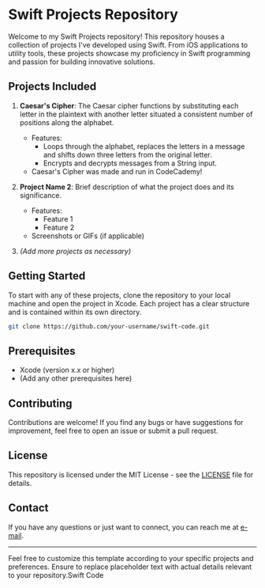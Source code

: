 
# Swift Projects Repository

Welcome to my Swift Projects repository! This repository houses a collection of projects I've developed using Swift. From iOS applications to utility tools, these projects showcase my proficiency in Swift programming and passion for building innovative solutions.

## Projects Included

1. **Caesar's Cipher**: The Caesar cipher functions by substituting each letter in the plaintext with another letter situated a consistent number of positions along the alphabet.
   - Features:
     - Loops through the alphabet, replaces the letters in a message and shifts down three letters from the original letter.   
     - Encrypts and decrypts messages from a String input.  
   - Caesar's Cipher was made and run in CodeCademy!

2. **Project Name 2**: Brief description of what the project does and its significance.
   - Features:
     - Feature 1
     - Feature 2
   - Screenshots or GIFs (if applicable)

3. *(Add more projects as necessary)*

## Getting Started

To start with any of these projects, clone the repository to your local machine and open the project in Xcode. Each project has a clear structure and is contained within its own directory.

```bash
git clone https://github.com/your-username/swift-code.git
```

## Prerequisites

- Xcode (version x.x or higher)
- (Add any other prerequisites here)

## Contributing

Contributions are welcome! If you find any bugs or have suggestions for improvement, feel free to open an issue or submit a pull request.

## License

This repository is licensed under the MIT License - see the [LICENSE](LICENSE) file for details.

## Contact

If you have any questions or just want to connect, you can reach me at [e-mail](mailto:Jfri3s@Proton.me).

---

Feel free to customize this template according to your specific projects and preferences. Ensure to replace placeholder text with actual details relevant to your repository.Swift Code

